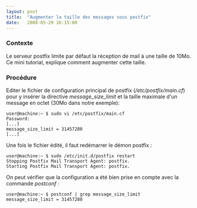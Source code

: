 ```yaml
---
layout: post
title:  "Augmenter la taille des messages sous postfix"
date:   2008-05-29 16:15:00
---
```

### Contexte

Le serveur postfix limite par défaut la réception de mail à une taille
de 10Mo. Ce mini tutorial, explique comment augmenter cette taille.

### Procédure

Editer le fichier de configuration principal de postfix
(*/etc/postfix/main.cf*) pour y insérer la directive
*message\_size\_limit* et la taille maximale d'un message en octet (30Mo
dans notre exemple):

    user@machine:~ $ sudo vi /etc/postfix/main.cf
    Password:
    [...]
    message_size_limit = 31457280
    [...]

Une fois le fichier édité, il faut redémarrer le démon postfix :

    user@machine:~ $ sudo /etc/init.d/postfix restart
    Stopping Postfix Mail Transport Agent: postfix.
    Starting Postfix Mail Transport Agent: postfix.

On peut vérifier que la configuration a été bien prise en compte avec la
commande *postconf* :

    user@machine:~ $ postconf | grep message_size_limit
    message_size_limit = 31457280
